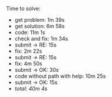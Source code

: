 Time to solve:

- get problem: 1m 39s
- get solution: 6m 58s
- code: 11m 1s
- check and fix: 1m 34s
- submit → RE: 15s
- fix: 2m 22s
- submit → RE: 15s
- fix: 4m 50s
- submit → OK: 30s
- code without path with help: 10m 25s
- submit → OK: 15s
- _total: 40m 4s_
